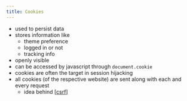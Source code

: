 ```yaml
---
title: Cookies
---
```


* used to persist data
* stores information like
  * theme preference
  * logged in or not
  * tracking info
* openly visible
* can be accessed by javascript through `document.cookie`
* cookies are often the target in session hijacking
* all cookies (of the respective website) are sent along with each and every request
  * idea behind [[csrf]]

[//begin]: # "Autogenerated link references for markdown compatibility"
[csrf]: csrf.md "CSRF"
[//end]: # "Autogenerated link references"
